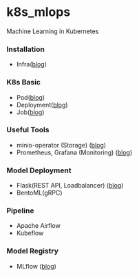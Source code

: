 # k8s_mlops
Machine Learning in Kubernetes

### Installation
- Infra([blog](https://velog.io/@djm0727/GKE%EC%97%90%EC%84%9C-%EC%9D%B8%ED%94%84%EB%9D%BC-%EC%84%A4%EC%A0%95%ED%95%98%EA%B8%B0))

### K8s Basic
- Pod([blog](https://velog.io/@djm0727/MLOps-in-K8s1.-Pod))
- Deployment([blog](https://velog.io/@djm0727/MLOps-in-K8s2.-Deployment))
- Job([blog](https://velog.io/@djm0727/MLOps-in-K8s3.-Job))

### Useful Tools
- minio-operator (Storage) ([blog](https://velog.io/@djm0727/MLOps-in-K8s4.-Minio-Storage))
- Prometheus, Grafana (Monitoring) ([blog](https://velog.io/@djm0727/MLOps-in-K8s5.-Monitoring))

### Model Deployment
- Flask(REST API, Loadbalancer) ([blog](https://velog.io/@djm0727/MLOps-in-K8s6.-Model-Deploy))
- BentoML(gRPC)

### Pipeline
- Apache Airflow
- Kubeflow

### Model Registry
- MLflow ([blog](https://velog.io/@djm0727/MLOps-in-K8s7.-MLflow-model-registry))
